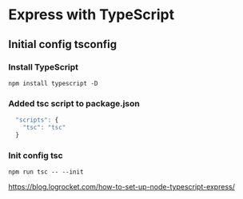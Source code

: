 # Express with TypeScript 


## Initial config tsconfig
### Install TypeScript
`npm install typescript -D`

### Added tsc script to package.json
```js
  "scripts": {
    "tsc": "tsc"
  }
```
### Init config tsc
`npm run tsc -- --init`

https://blog.logrocket.com/how-to-set-up-node-typescript-express/
